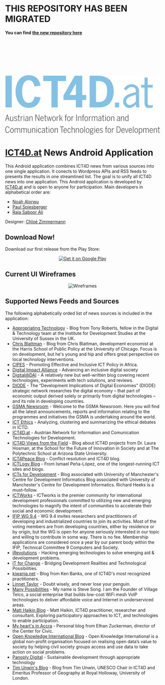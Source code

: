 # THIS REPOSITORY HAS BEEN MIGRATED

**You can find [the new repository here](https://codeberg.org/ICT4Dat/ict4dat-news-android/)**

<br/>
<br/>
<br/>
<br/>
<br/>
<br/>

<p align="center">
    <a href="http://www.ict4d.at" target="_blank"><img src="https://raw.githubusercontent.com/ict4dat/ict4dat-news-android/develop/ICT4DNews/app/src/main/res/drawable-xhdpi/ict4d_logo.png" alt="ICT4D.at Logo" /></a>
</p>


# [ICT4D.at](http://www.ict4d.at) News Android Application

This Android application combines ICT4D news from various sources into one single application. It conects to Wordpress APIs and RSS feeds to presents the results in one streamlined list. The goal is to unify all ICT4D news into one application. 
This Android application is developed by [ICT4D.at](http://www.ict4d.at) and is open to anyone for participation. Main developers in alphabetical order are:

* [Noah Alorwu](https://github.com/noahalorwu)
* [Paul Spiesberger](https://www.spiesberger.eu)
* [Raja Saboor Ali](https://github.com/rajasone)

Designer: [Chloé Zimmermann](https://www.ict4d.at/members/chloe-zimmermann/)

## Download Now!
Download our first release from the Play Store:

<p align="center">
    <a href='https://play.google.com/store/apps/details?id=at.ict4d.ict4dnews&pcampaignid=MKT-Other-global-all-co-prtnr-py-PartBadge-Mar2515-1'><img alt='Get it on Google Play' src='https://play.google.com/intl/en_us/badges/images/generic/en_badge_web_generic.png' width=270/></a>
</p>

## Current UI Wireframes

<p align="center">
    <img src="http://www.ict4d.at/ict4dnews/github_readme/wireframes.png" alt="Wireframes" />
</p>

## Supported News Feeds and Sources

The following alphabetically orded list of news sources is included in the application:

* [Appropriating Technology](http://appropriatingtechnology.org/) - Blog from Tony Roberts, fellow in the Digital & Technology team at the Institute for Development Studies at the University of Sussex in the UK.
* [Chris Blattman](https://chrisblattman.com/) - Blog from Chris Blattman, development economist at the Harris School of Public Policy at the University of Chicago. Focus is on development, but he's young and hip and offers great perspective on local technology interventions.
* [CIPES](https://cipesa.org/) - Promoting Effective and Inclusive ICT Policy in Africa.
* [Digital Impact Alliance](https://dial.global/) - Advancing an inclusive digital society
* [Digital@DAI](https://dai-global-digital.com/) - A relatively new but well-written blog covering recent technologies, experiments with tech solutions, and reviews.
* [DIODE](https://diode.network) - The “Development Implications of Digital Economies” (DIODE) strategic network researches the digital economy – that part of economic output derived solely or primarily from digital technologies – and its role in developing countries.
* [GSMA Newsroom](https://www.gsma.com/newsroom/category/press-release/) - Welcome to the GSMA Newsroom. Here you will find all the latest announcements, reports and information relating to the programmes and initiatives the GSMA is undertaking around the world.
* [ICT Ethics](https://ictdethics.wordpress.com/) - Analyzing, clustering and summarizing the ethical debates in ICTD.
* [ICT4D.at](http://www.ict4d.at) - Austrian Network for Information and Comunication Technologies for Development.
* [ICT4D Views from the Field](https://ict4dviewsfromthefield.wordpress.com/) - Blog about ICT4D projects from Dr. Laura Hosman, at the School for the Future of Innovation in Society and at The Polytechnic School at Arizona State University.
* [ICT4Peace Blog](https://ict4peace.wordpress.com/) - Conflict resolution and ICT4D blog.
* [ICTLogy Blog](http://ictlogy.net/) - From Ismael Peña-López, one of the longest-running ICT sites and blogs.
* [ICTs for Development](https://ict4dblog.wordpress.com/feed/) - Blog associated with University of Manchester's Centre for Development Informatics Blog associated with University of Manchester's Centre for Development Informatics. Richard Heeks is a must-follow.
* [ICTWorks](https://www.ictworks.org/) - ICTworks is the premier community for international development professionals committed to utilizing new and emerging technologies to magnify the intent of communities to accelerate their social and economic development.
* [IFIP WG 9.4](https://ifip94.wordpress.com/) - WG 9.4 invites researchers and practitioners of developing and industrialized countries to join its activities. Most of the voting members are from developing countries, either by residence or by origin, but the WG is open for anyone seriously interested in our topic and willing to contribute in some way. There is no fee. Membership applications are considered once a year by our parent body within the IFIP, Technical Committee 9 Computers and Society.
* [iRevolutions](https://irevolutions.org/) - Hacking emerging technologies to solve emerging aid & development problems.
* [IT for Change](https://www.itforchange.net/) - Bridging Development Realities and Technological Possibilities.
* [kiwanja.net](http://www.kiwanja.net/) - Blog from Ken Banks, one of ICT4D's most recognized practitioners.
* [Linnet Taylor](https://linnettaylor.wordpress.com/) - Doubt wisely, and never lose your penguin.
* [Many Possibilities](https://manypossibilities.net/) - My name is Steve Song.  I am the Founder of Village Telco, a social enterprise that builds low-cost WiFi mesh VoIP technologies to deliver affordable voice and Internet in underserviced areas.
* [Matt Haikin Blog](https://matthaikin.com/) - Matt Haikin, ICT4D practitioner, researcher and consultant. Exploring participatory approaches to ICT, and technologies to enable participation.
* [My heart's in Accra](http://www.ethanzuckerman.com/) - Personal blog from Ethan Zuckerman, director of the Center for Civic.
* [Open Knowledge International Blog](http://blog.okfn.org/) - Open Knowledge International is a global non-profit organisation focused on realising open data’s value to society by helping civil society groups access and use data to take action on social problems.
* [Panoply Digital](https://www.panoplydigital.com/) - Sustainable development through appropriate technology
* [Tim Unwin's Blog](https://unwin.wordpress.com/) - Blog from Tim Unwin, UNESCO Chair in ICT4D and Emeritus Professor of Geography at Royal Holloway, University of London.
